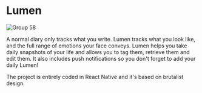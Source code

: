 # Lumen

![Group 58](https://user-images.githubusercontent.com/33829944/215747513-9f702a5c-3897-4c02-b958-fbd04ed660d7.png)

A normal diary only tracks what you write. Lumen tracks what you look like, and the full range of emotions your face conveys. Lumen helps you take daily snapshots of your life and allows you to tag them, retrieve them and edit them. It also includes push notifications so you don't forget to add your daily Lumen!

The project is entirely coded in React Native and it's based on brutalist design.
